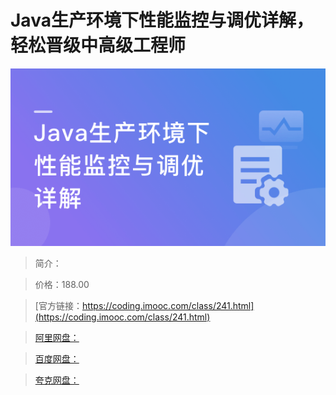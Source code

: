 # Java生产环境下性能监控与调优详解，轻松晋级中高级工程师

![img](../../assets/5fcdfd720905f1c605400304.png)

> 简介：

> 价格：188.00

> [官方链接：https://coding.imooc.com/class/241.html](https://coding.imooc.com/class/241.html)

> [阿里网盘：]()

> [百度网盘：]()

> [夸克网盘：]()
